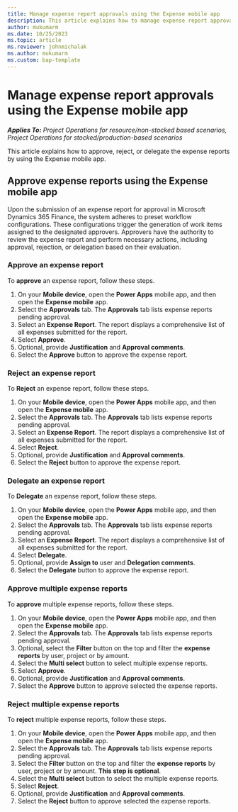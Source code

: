 ```yaml
---
title: Manage expense report approvals using the Expense mobile app
description: This article explains how to manage expense report approval by using the Expense mobile app.
author: mukumarm
ms.date: 10/25/2023
ms.topic: article
ms.reviewer: johnmichalak
ms.author: mukumarm
ms.custom: bap-template
---
```


# Manage expense report approvals using the Expense mobile app

_**Applies To:** Project Operations for resource/non-stocked based scenarios, Project Operations for stocked/production-based scenarios_

This article explains how to approve, reject, or delegate the expense reports by using the Expense mobile app.

## Approve expense reports using the Expense mobile app
Upon the submission of an expense report for approval in Microsoft Dynamics 365 Finance, the system adheres to preset workflow configurations. These configurations trigger the generation of work items assigned to the designated approvers. Approvers have the authority to review the expense report and perform necessary actions, including approval, rejection, or delegation based on their evaluation.

### Approve an expense report

To **approve** an expense report, follow these steps.

1. On your **Mobile device**, open the **Power Apps** mobile app, and then open the **Expense mobile** app.
1. Select the **Approvals** tab. The **Approvals** tab lists expense reports pending approval.
1. Select an **Expense Report**. The report displays a comprehensive list of all expenses submitted for the report.
1. Select **Approve**.
1. Optional, provide **Justification** and **Approval comments**.
1. Select the **Approve** button to approve the expense report. 

### Reject an expense report

To **Reject** an expense report, follow these steps.

1. On your **Mobile device**, open the **Power Apps** mobile app, and then open the **Expense mobile** app.
1. Select the **Approvals** tab. The **Approvals** tab lists expense reports pending approval.
1. Select an **Expense Report**. The report displays a comprehensive list of all expenses submitted for the report.
1. Select **Reject**.
1. Optional, provide **Justification** and **Approval comments**.
1. Select the **Reject** button to approve the expense report.
  
### Delegate an expense report

To **Delegate** an expense report, follow these steps.

1. On your **Mobile device**, open the **Power Apps** mobile app, and then open the **Expense mobile** app.
1. Select the **Approvals** tab. The **Approvals** tab lists expense reports pending approval.
1. Select an **Expense Report**. The report displays a comprehensive list of all expenses submitted for the report.
1. Select **Delegate**.
1. Optional, provide **Assign to** user and **Delegation comments**.
1. Select the **Delegate** button to approve the expense report.

### Approve multiple expense reports

To **approve** multiple expense reports, follow these steps.

1. On your **Mobile device**, open the **Power Apps** mobile app, and then open the **Expense mobile** app.
1. Select the **Approvals** tab. The **Approvals** tab lists expense reports pending approval.
1. Optional, select the **Filter** button on the top and filter the **expense reports** by user, project or by amount.
1. Select the **Multi select** button to select multiple expense reports.
1. Select **Approve**.
1. Optional, provide **Justification** and **Approval comments**.
1. Select the **Approve** button to approve selected the expense reports. 

### Reject multiple expense reports

To **reject** multiple expense reports, follow these steps.

1. On your **Mobile device**, open the **Power Apps** mobile app, and then open the **Expense mobile** app.
1. Select the **Approvals** tab. The **Approvals** tab lists expense reports pending approval.
1. Select the **Filter** button on the top and filter the **expense reports** by user, project or by amount. **This step is optional**.
1. Select the **Multi select** button to select the multiple expense reports.
1. Select **Reject**.
1. Optional, provide **Justification** and **Approval comments**.
1. Select the **Reject** button to approve selected the expense reports. 
